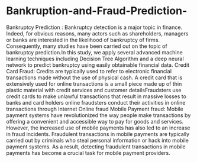 # Bankruption-and-Fraud-Prediction-
Bankruptcy Prediction : 
Bankruptcy detection is a major topic in finance. Indeed, for obvious reasons, many actors such as shareholders, managers or banks are interested in the likelihood of bankruptcy of firms. Consequently, many studies have been carried out on the topic of bankruptcy prediction.In this study, we apply several advanced machine learning techniques including Decision Tree Algorithm and a deep neural network to predict bankruptcy using easily obtainable financial data.
Credit Card Fraud:
Credits are typically used to refer to electronic financial transactions made without the use of physical cash. A credit card that is extensively used for online transactions is a small piece made up of thin plastic material with credit services and customer detailsFraudsters use credit cards to make unlawful transactions that result in massive losses to banks and card holders online fraudsters conduct their activities in online transactions through Internet Online fraud
Mobile Payment fraud:
Mobile payment systems have revolutionized the way people make transactions by offering a convenient and accessible way to pay for goods and services. However, the increased use of mobile payments has also led to an increase in fraud incidents. Fraudulent transactions in mobile payments are typically carried out by criminals who steal personal information or hack into mobile payment systems. As a result, detecting fraudulent transactions in mobile payments has become a crucial task for mobile payment providers.
